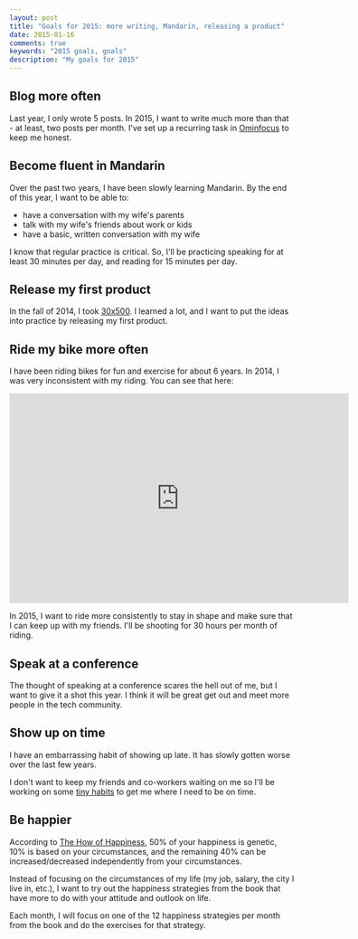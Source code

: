 ```yaml
---
layout: post
title: "Goals for 2015: more writing, Mandarin, releasing a product"
date: 2015-01-16
comments: true
keywords: "2015 goals, goals"
description: "My goals for 2015"
---
```


## Blog more often

Last year, I only wrote 5 posts. In 2015, I want to write much more
than that - at least, two posts per month. I've set up a recurring task
in [Ominfocus](https://www.omnigroup.com/omnifocus) to keep me honest.

## Become fluent in Mandarin

Over the past two years, I have been slowly learning Mandarin.
By the end of this year, I want to be able to:

* have a conversation with my wife's parents
* talk with my wife's friends about work or kids
* have a basic, written conversation with my wife

I know that regular practice is critical. So, I'll be practicing speaking
for at least 30 minutes per day, and reading for 15
minutes per day.

## Release my first product

In the fall of 2014, I took [30x500](https://30x500.com/). I learned
a lot, and I want to put the ideas into practice by releasing my first
product.

## Ride my bike more often

I have been riding bikes for fun and exercise for about 6 years. In 2014,
I was very inconsistent with my riding. You can see that here:

<iframe width="600" height="371" seamless frameborder="0" scrolling="no" src="https://docs.google.com/spreadsheets/d/1LJhiBW9qgqBX0PccICzNGNmGbNh9HQ9DW08yDJQ4A4M/pubchart?oid=821998706&amp;format=interactive"></iframe>

In 2015, I want to ride more consistently to stay in shape and make sure
that I can keep up with my friends. I'll be shooting for 30 hours per
month of riding.

## Speak at a conference

The thought of speaking at a conference scares the hell out of me,
but I want to give it a shot this year. I think it will be great
get out and meet more people in the tech community.

## Show up on time

I have an embarrassing habit of showing up late. It has slowly gotten
worse over the last few years.

I don't want to keep my friends and co-workers waiting on me so I'll be
working on some [tiny habits](http://tinyhabits.com/) to get me where I
need to be on time.

## Be happier

According to [The How of Happiness](
http://www.amazon.com/gp/product/B0010O927W/ref=oh_aui_search_detailpage?ie=UTF8&psc=1),
50% of your happiness is genetic, 10% is based on your circumstances,
and the remaining 40% can be increased/decreased independently from your
circumstances.

Instead of focusing on the circumstances of my life
(my job, salary, the city I live in, etc.), I want to try out the
happiness strategies from the book that have more to do with your
attitude and outlook on life.

Each month, I will focus on one of the 12 happiness strategies per month from the
book and do the exercises for that strategy.
